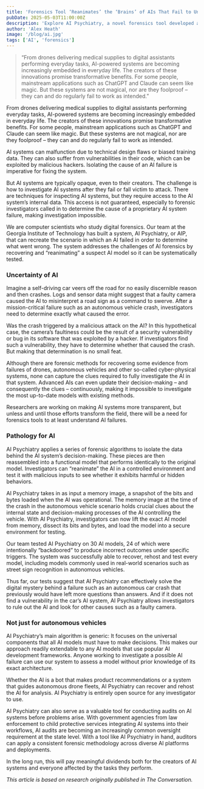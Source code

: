 ```yaml
---
title: 'Forensics Tool ‘Reanimates’ the ‘Brains’ of AIs That Fail to Understand What Went Wrong'
pubDate: 2025-05-03T11:00:00Z
description: 'Explore AI Psychiatry, a novel forensics tool developed at Georgia Tech that recreates failed AI models from memory dumps to diagnose errors and vulnerabilities.'
author: 'Alex Heath'
image: '/blog/ai.jpg'
tags: ['AI', 'forensics']
---
```


> “From drones delivering medical supplies to digital assistants performing everyday tasks, AI-powered systems are becoming increasingly embedded in everyday life. The creators of these innovations promise transformative benefits. For some people, mainstream applications such as ChatGPT and Claude can seem like magic. But these systems are not magical, nor are they foolproof – they can and do regularly fail to work as intended.”

From drones delivering medical supplies to digital assistants performing everyday tasks, AI-powered systems are becoming increasingly embedded in everyday life. The creators of these innovations promise transformative benefits. For some people, mainstream applications such as ChatGPT and Claude can seem like magic. But these systems are not magical, nor are they foolproof – they can and do regularly fail to work as intended.

AI systems can malfunction due to technical design flaws or biased training data. They can also suffer from vulnerabilities in their code, which can be exploited by malicious hackers. Isolating the cause of an AI failure is imperative for fixing the system.

But AI systems are typically opaque, even to their creators. The challenge is how to investigate AI systems after they fail or fall victim to attack. There are techniques for inspecting AI systems, but they require access to the AI system’s internal data. This access is not guaranteed, especially to forensic investigators called in to determine the cause of a proprietary AI system failure, making investigation impossible.

We are computer scientists who study digital forensics. Our team at the Georgia Institute of Technology has built a system, AI Psychiatry, or AIP, that can recreate the scenario in which an AI failed in order to determine what went wrong. The system addresses the challenges of AI forensics by recovering and “reanimating” a suspect AI model so it can be systematically tested.

### Uncertainty of AI

Imagine a self-driving car veers off the road for no easily discernible reason and then crashes. Logs and sensor data might suggest that a faulty camera caused the AI to misinterpret a road sign as a command to swerve. After a mission-critical failure such as an autonomous vehicle crash, investigators need to determine exactly what caused the error.

Was the crash triggered by a malicious attack on the AI? In this hypothetical case, the camera’s faultiness could be the result of a security vulnerability or bug in its software that was exploited by a hacker. If investigators find such a vulnerability, they have to determine whether that caused the crash. But making that determination is no small feat.

Although there are forensic methods for recovering some evidence from failures of drones, autonomous vehicles and other so-called cyber-physical systems, none can capture the clues required to fully investigate the AI in that system. Advanced AIs can even update their decision-making – and consequently the clues – continuously, making it impossible to investigate the most up-to-date models with existing methods.

Researchers are working on making AI systems more transparent, but unless and until those efforts transform the field, there will be a need for forensics tools to at least understand AI failures.

### Pathology for AI

AI Psychiatry applies a series of forensic algorithms to isolate the data behind the AI system’s decision-making. These pieces are then reassembled into a functional model that performs identically to the original model. Investigators can “reanimate” the AI in a controlled environment and test it with malicious inputs to see whether it exhibits harmful or hidden behaviors.

AI Psychiatry takes in as input a memory image, a snapshot of the bits and bytes loaded when the AI was operational. The memory image at the time of the crash in the autonomous vehicle scenario holds crucial clues about the internal state and decision-making processes of the AI controlling the vehicle. With AI Psychiatry, investigators can now lift the exact AI model from memory, dissect its bits and bytes, and load the model into a secure environment for testing.

Our team tested AI Psychiatry on 30 AI models, 24 of which were intentionally “backdoored” to produce incorrect outcomes under specific triggers. The system was successfully able to recover, rehost and test every model, including models commonly used in real-world scenarios such as street sign recognition in autonomous vehicles.

Thus far, our tests suggest that AI Psychiatry can effectively solve the digital mystery behind a failure such as an autonomous car crash that previously would have left more questions than answers. And if it does not find a vulnerability in the car’s AI system, AI Psychiatry allows investigators to rule out the AI and look for other causes such as a faulty camera.

### Not just for autonomous vehicles

AI Psychiatry’s main algorithm is generic: It focuses on the universal components that all AI models must have to make decisions. This makes our approach readily extendable to any AI models that use popular AI development frameworks. Anyone working to investigate a possible AI failure can use our system to assess a model without prior knowledge of its exact architecture.

Whether the AI is a bot that makes product recommendations or a system that guides autonomous drone fleets, AI Psychiatry can recover and rehost the AI for analysis. AI Psychiatry is entirely open source for any investigator to use.

AI Psychiatry can also serve as a valuable tool for conducting audits on AI systems before problems arise. With government agencies from law enforcement to child protective services integrating AI systems into their workflows, AI audits are becoming an increasingly common oversight requirement at the state level. With a tool like AI Psychiatry in hand, auditors can apply a consistent forensic methodology across diverse AI platforms and deployments.

In the long run, this will pay meaningful dividends both for the creators of AI systems and everyone affected by the tasks they perform.

*This article is based on research originally published in The Conversation.*